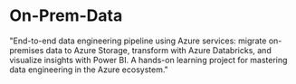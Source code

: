 # On-Prem-Data
"End-to-end data engineering pipeline using Azure services: migrate on-premises data to Azure Storage, transform with Azure Databricks, and visualize insights with Power BI. A hands-on learning project for mastering data engineering in the Azure ecosystem."
